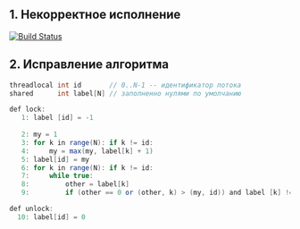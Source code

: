 ## 1. Некорректное исполнение
[![Build Status](https://travis-ci.com/ITMO-MPP-2017/lamport-lock-fail-Shemplo.svg?token=B2yLGFz6qwxKVjbLm9Ak&branch=master)](https://travis-ci.com/ITMO-MPP-2017/lamport-lock-fail-Shemplo)


## 2. Исправление алгоритма
```java
threadlocal int id       // 0..N-1 -- идентификатор потока
shared      int label[N] // заполненно нулями по умолчанию

def lock:
   1: label [id] = -1
   
   2: my = 1
   3: for k in range(N): if k != id:
   4:     my = max(my, label[k] + 1)
   5: label[id] = my
   6: for k in range(N): if k != id:
   7:     while true:
   8:         other = label[k]
   9:         if (other == 0 or (other, k) > (my, id)) and label [k] != -1: break@6

def unlock:
  10: label[id] = 0
```
